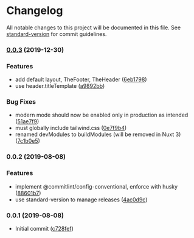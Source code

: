 # Changelog

All notable changes to this project will be documented in this file. See [standard-version](https://github.com/conventional-changelog/standard-version) for commit guidelines.

### [0.0.3](https://github.com/CurtisBelt/nuxtjs-template/compare/v0.0.2...v0.0.3) (2019-12-30)


### Features

* add default layout, TheFooter, TheHeader ([6eb1798](https://github.com/CurtisBelt/nuxtjs-template/commit/6eb17981a59afe701b221f69eeed147493a3ed9a))
* use header.titleTemplate ([a9892bb](https://github.com/CurtisBelt/nuxtjs-template/commit/a9892bb7056effffaf2ddd2064eb38e8bbfdef0b))


### Bug Fixes

* modern mode should now be enabled only in production as intended ([51ae7f9](https://github.com/CurtisBelt/nuxtjs-template/commit/51ae7f9c55c034f3933733a911fb26cea12012f9))
* must globally include tailwind.css ([0e7f9b4](https://github.com/CurtisBelt/nuxtjs-template/commit/0e7f9b4f9e2db4749a39bb9b01c91f11c05a722e))
* renamed devModules to buildModules (will be removed in Nuxt 3) ([7c1b0e5](https://github.com/CurtisBelt/nuxtjs-template/commit/7c1b0e5f0b114a86bb5ea834b13cac68c41bec5f))

### 0.0.2 (2019-08-08)

### Features

- implement @commitlint/config-conventional, enforce with husky ([88601b7](https://github.com/CurtisBelt/nuxtjs-template/commit/88601b7))
- use standard-version to manage releases ([4ac0d9c](https://github.com/CurtisBelt/nuxtjs-template/commit/4ac0d9c))

### 0.0.1 (2019-08-08)

- Initial commit ([c728fef](https://github.com/CurtisBelt/nuxtjs-template/commit/c728fef))
